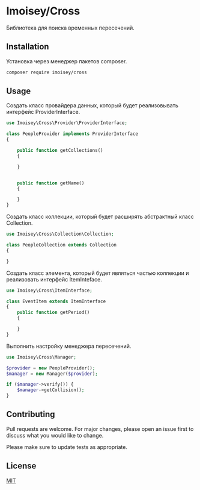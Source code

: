 # Imoisey/Cross

Библиотека для поиска временных пересечений.

## Installation

Установка через менеджер пакетов composer.

```bash
composer require imoisey/cross
```

## Usage

Создать класс провайдера данных, который будет реализовывать интерфейс ProviderInterface.

```php
use Imoisey\Cross\Provider\ProviderInterface;

class PeopleProvider implements ProviderInterface
{

    public function getCollections()
    {

    }


    public function getName()
    {

    }
}
```

Создать класс коллекции, который будет расширять абстрактный класс Collection.

```php
use Imoisey\Cross\Collection\Collection;

class PeopleCollection extends Collection
{

}
```

Создать класс элемента, который будет являться частью коллекции и реализовать интерфейс ItemInteface.

```php
use Imoisey\Cross\ItemInterface;

class EventItem extends ItemInterface
{
    public function getPeriod()
    {

    }
}
```

Выполнить настройку менеджера пересечений.

```php
use Imoisey\Cross\Manager;

$provider = new PeopleProvider();
$manager = new Manager($provider);

if ($manager->verify()) {
    $manager->getCollision();
}
```

## Contributing
Pull requests are welcome. For major changes, please open an issue first to discuss what you would like to change.

Please make sure to update tests as appropriate.

## License
[MIT](https://choosealicense.com/licenses/mit/)